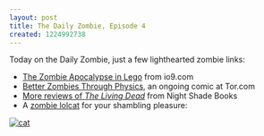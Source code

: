 ```yaml
---
layout: post
title: The Daily Zombie, Episode 4
created: 1224992738
---
```

Today on the Daily Zombie, just a few lighthearted zombie links:

* [The Zombie Apocalypse in Lego](http://io9.com/5059315/the-zombie-apocalypse-++-in-legos) from io9.com
* [Better Zombies Through Physics](http://www.tor.com/index.php?option=com_content&view=story&id=5444), an ongoing comic at Tor.com
* [More reviews of *The Living Dead*](http://www.nightshadebooks.com/2008/10/11/5-takes-on-the-living-dead/) from Night Shade Books
* A [zombie lolcat](http://icanhascheezburger.com/2008/07/06/funny-pictures-remain-thirsty-for-human-flesh/) for your shambling pleasure:<!--break-->

<a href="http://icanhascheezburger.com/2008/07/06/funny-pictures-remain-thirsty-for-human-flesh/"><img class="mine_1399506" src="http://icanhascheezburger.wordpress.com/files/2008/07/funny-pictures-infected-cat-thirsty-for-human-flesh.jpg" alt="cat" /></a>
